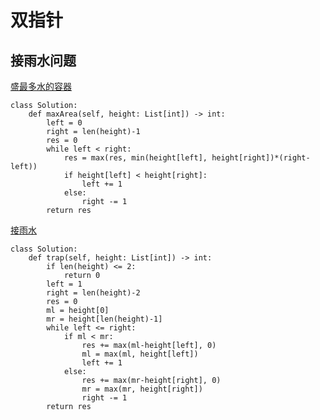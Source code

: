 # 双指针



## 接雨水问题



[盛最多水的容器](https://leetcode-cn.com/problems/container-with-most-water/)

```
class Solution:
    def maxArea(self, height: List[int]) -> int:
        left = 0
        right = len(height)-1
        res = 0
        while left < right:
            res = max(res, min(height[left], height[right])*(right-left))
            if height[left] < height[right]:
                left += 1
            else:
                right -= 1
        return res
```



[接雨水](https://leetcode-cn.com/problems/trapping-rain-water/)

```
class Solution:
    def trap(self, height: List[int]) -> int:
        if len(height) <= 2:
            return 0
        left = 1
        right = len(height)-2
        res = 0
        ml = height[0]
        mr = height[len(height)-1]
        while left <= right:
            if ml < mr:
                res += max(ml-height[left], 0)
                ml = max(ml, height[left])
                left += 1
            else:
                res += max(mr-height[right], 0)
                mr = max(mr, height[right])
                right -= 1
        return res
```

